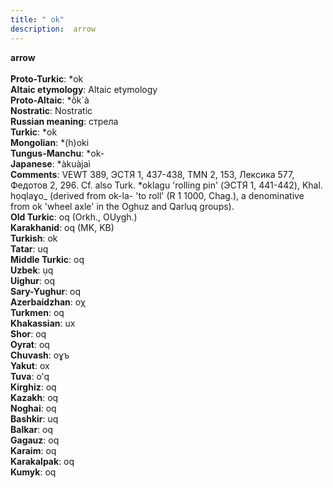 ```yaml
---
title: " ok"
description:  arrow
---
```

<p data-pagefind-weight="0.5">
<strong> arrow</strong><br><br>
<strong>Proto-Turkic</strong>:  *ok<br>
<strong>Altaic etymology</strong>:  Altaic etymology<br>
<strong> Proto-Altaic</strong>:  *ŏ̀k`à<br>
<strong>Nostratic</strong>:  Nostratic<br>
<strong>Russian meaning</strong>:  стрела<br>
<strong>Turkic</strong>:  *ok<br>
<strong>Mongolian</strong>:  *(h)oki<br>
<strong>Tungus-Manchu</strong>:  *ok-<br>
<strong>Japanese</strong>:  *àkuàjaì<br>
<strong>Comments</strong>:  VEWT 389, ЭСТЯ 1, 437-438, TMN 2, 153, Лексика 577, Федотов 2, 296. Cf. also Turk. *oklagu 'rolling pin' (ЭСТЯ 1, 441-442), Khal. họqlaɣo_ (derived from ok-la- 'to roll' (R 1 1000, Chag.), a denominative from ok 'wheel axle' in the Oghuz and Qarluq groups).<br>
<strong>Old Turkic</strong>:  oq (Orkh., OUygh.)<br>
<strong>Karakhanid</strong>:  oq (MK, KB)<br>
<strong>Turkish</strong>:  ok<br>
<strong>Tatar</strong>:  uq<br>
<strong>Middle Turkic</strong>:  oq<br>
<strong>Uzbek</strong>:  ụq<br>
<strong>Uighur</strong>:  oq<br>
<strong>Sary-Yughur</strong>:  oq<br>
<strong>Azerbaidzhan</strong>:  oχ<br>
<strong>Turkmen</strong>:  oq<br>
<strong>Khakassian</strong>:  ux<br>
<strong>Shor</strong>:  oq<br>
<strong>Oyrat</strong>:  oq<br>
<strong>Chuvash</strong>:  oɣъ<br>
<strong>Yakut</strong>:  ox<br>
<strong>Tuva</strong>:  o'q<br>
<strong>Kirghiz</strong>:  oq<br>
<strong>Kazakh</strong>:  oq<br>
<strong>Noghai</strong>:  oq<br>
<strong>Bashkir</strong>:  uq<br>
<strong>Balkar</strong>:  oq<br>
<strong>Gagauz</strong>:  oq<br>
<strong>Karaim</strong>:  oq<br>
<strong>Karakalpak</strong>:  oq<br>
<strong>Kumyk</strong>:  oq<br>

</p>
